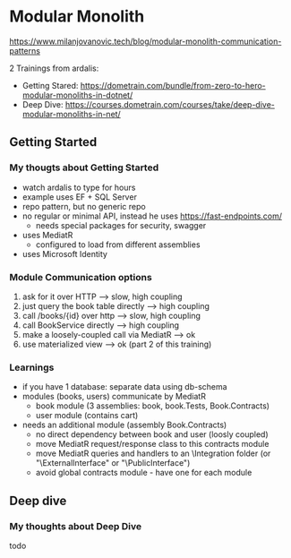 # Modular Monolith

<https://www.milanjovanovic.tech/blog/modular-monolith-communication-patterns>

2 Trainings from ardalis:

- Getting Stared: <https://dometrain.com/bundle/from-zero-to-hero-modular-monoliths-in-dotnet/>
- Deep Dive: <https://courses.dometrain.com/courses/take/deep-dive-modular-monoliths-in-net/>

## Getting Started

### My thougts about Getting Started

- watch ardalis to type for hours
- example uses EF + SQL Server
- repo pattern, but no generic repo
- no regular or minimal API, instead he uses <https://fast-endpoints.com/>
  - needs special packages for security, swagger
- uses MediatR
  - configured to load from different assemblies
- uses Microsoft Identity

### Module Communication options

1. ask for it over HTTP --> slow, high coupling
2. just query the book table directly --> high coupling
3. call /books/{id} over http --> slow, high coupling
4. call BookService directly --> high coupling
5. make a loosely-coupled call via MediatR --> ok
6. use materialized view --> ok (part 2 of this training)

### Learnings

- if you have 1 database: separate data using db-schema
- modules (books, users) communicate by MediatR
  - book module (3 assemblies: book, book.Tests, Book.Contracts)
  - user module (contains cart)
- needs an additional module (assembly Book.Contracts)
  - no direct dependency between book and user (loosly coupled)
  - move MediatR request/response class to this contracts module
  - move MediatR queries and handlers to an \Integration folder (or "\ExternalInterface" or "\PublicInterface")
  - avoid global contracts module - have one for each module

## Deep dive

### My thoughts about Deep Dive

todo
